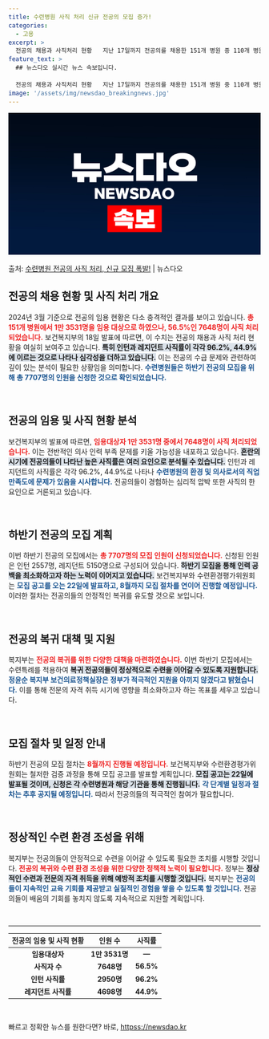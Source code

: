 ```yaml
---
title: 수련병원 사직 처리 신규 전공의 모집 증가!
categories:
  - 고용
excerpt: >
  전공의 채용과 사직처리 현황   지난 17일까지 전공의를 채용한 151개 병원 중 110개 병원에서 사직처리…
feature_text: >
  ## 뉴스다오 실시간 뉴스 속보입니다.

  전공의 채용과 사직처리 현황   지난 17일까지 전공의를 채용한 151개 병원 중 110개 병원에서 사직처리…
image: '/assets/img/newsdao_breakingnews.jpg'
---
```


![뉴스다오 속보](/assets/img/newsdao_breakingnews.jpg)

<p>출처: <a href="httpss://newsdao.kr/4947" rel="dofollow">수련병원 전공의 사직 처리, 신규 모집 폭발!</a> | 뉴스다오</p>

<h2 data-ke-size="size26">전공의 채용 현황 및 사직 처리 개요</h2>

<p data-ke-size="size16">2024년 3월 기준으로 전공의 임용 현황은 다소 충격적인 결과를 보이고 있습니다. <b><span style="color: #ee2323;">총 151개 병원에서 1만 3531명을 임용 대상으로 하였으나, 56.5%인 7648명이 사직 처리되었습니다.</span></b> 보건복지부의 18일 발표에 따르면, 이 수치는 전공의 채용과 사직 처리 현황을 여실히 보여주고 있습니다. <b><span style="background-color: #21538527;">특히 인턴과 레지던트 사직률이 각각 96.2%, 44.9%에 이르는 것으로 나타나 심각성을 더하고 있습니다.</span></b> 이는 전공의 수급 문제와 관련하여 깊이 있는 분석이 필요한 상황임을 의미합니다. <b><span style="color: #1a5490;">수련병원들은 하반기 전공의 모집을 위해 총 7707명의 인원을 신청한 것으로 확인되었습니다.</span></b></p>

<p data-ke-size="size16">&nbsp;</p>

<h2 data-ke-size="size26">전공의 임용 및 사직 현황 분석</h2>

<p data-ke-size="size16">보건복지부의 발표에 따르면, <b><span style="color: #ee2323;">임용대상자 1만 3531명 중에서 7648명이 사직 처리되었습니다.</span></b> 이는 전반적인 의사 인력 부족 문제를 키울 가능성을 내포하고 있습니다. <b><span style="background-color: #21538527;">혼란의 시기에 전공의들이 나타난 높은 사직률은 여러 요인으로 분석될 수 있습니다.</span></b> 인턴과 레지던트의 사직률은 각각 96.2%, 44.9%로 나타나 <b><span style="color: #1a5490;">수련병원의 환경 및 의사로서의 직업 만족도에 문제가 있음을 시사합니다.</span></b> 전공의들이 경험하는 심리적 압박 또한 사직의 한 요인으로 거론되고 있습니다.</p>

<p data-ke-size="size16">&nbsp;</p>

<h2 data-ke-size="size26">하반기 전공의 모집 계획</h2>

<p data-ke-size="size16">이번 하반기 전공의 모집에서는 <b><span style="color: #ee2323;">총 7707명의 모집 인원이 신청되었습니다.</span></b> 신청된 인원은 인턴 2557명, 레지던트 5150명으로 구성되어 있습니다. <b><span style="background-color: #21538527;">하반기 모집을 통해 인력 공백을 최소화하고자 하는 노력이 이어지고 있습니다.</span></b> 보건복지부와 수련환경평가위원회는 <b><span style="color: #1a5490;">모집 공고를 오는 22일에 발표하고, 8월까지 모집 절차를 연이어 진행할 예정입니다.</span></b> 이러한 절차는 전공의들의 안정적인 복귀를 유도할 것으로 보입니다.</p>

<p data-ke-size="size16">&nbsp;</p>

<h2 data-ke-size="size26">전공의 복귀 대책 및 지원</h2>

<p data-ke-size="size16">복지부는 <b><span style="color: #ee2323;">전공의 복귀를 위한 다양한 대책을 마련하였습니다.</span></b> 이번 하반기 모집에서는 수련특례를 적용하여 <b><span style="background-color: #21538527;">복귀 전공의들이 정상적으로 수련을 이어갈 수 있도록 지원합니다.</span></b> <b><span style="color: #1a5490;">정윤순 복지부 보건의료정책실장은 정부가 적극적인 지원을 아끼지 않겠다고 밝혔습니다.</span></b> 이를 통해 전문의 자격 취득 시기에 영향을 최소화하고자 하는 목표를 세우고 있습니다.</p>

<p data-ke-size="size16">&nbsp;</p>

<h2 data-ke-size="size26">모집 절차 및 일정 안내</h2>

<p data-ke-size="size16">하반기 전공의 모집 절차는 <b><span style="color: #ee2323;">8월까지 진행될 예정입니다.</span></b> 보건복지부와 수련환경평가위원회는 철저한 검증 과정을 통해 모집 공고를 발표할 계획입니다. <b><span style="background-color: #21538527;">모집 공고는 22일에 발표될 것이며, 신청은 각 수련병원과 해당 기관을 통해 진행됩니다.</span></b> <b><span style="color: #1a5490;">각 단계별 일정과 절차는 추후 공지될 예정입니다.</span></b> 따라서 전공의들의 적극적인 참여가 필요합니다.</p>

<p data-ke-size="size16">&nbsp;</p>

<h2 data-ke-size="size26">정상적인 수련 환경 조성을 위해</h2>

<p data-ke-size="size16">복지부는 전공의들이 안정적으로 수련을 이어갈 수 있도록 필요한 조치를 시행할 것입니다. <b><span style="color: #ee2323;">전공의 복귀와 수련 환경 조성을 위한 다양한 정책적 노력이 필요합니다.</span></b> 정부는 <b><span style="background-color: #21538527;">정상적인 수련과 전문의 자격 취득을 위해 예방적 조치를 시행할 것입니다.</span></b> 복지부는 <b><span style="color: #1a5490;">전공의들이 지속적인 교육 기회를 제공받고 실질적인 경험을 쌓을 수 있도록 할 것입니다.</span></b> 전공의들이 배움의 기회를 놓치지 않도록 지속적으로 지원할 계획입니다.</p>

<p data-ke-size="size16">&nbsp;</p>

<hr>

<table style="width: 100%;">
  <thead>
    <tr>
      <th style="text-align: center;">전공의 임용 및 사직 현황</th>
      <th style="text-align: center;">인원 수</th>
      <th style="text-align: center;">사직률</th>
    </tr>
  </thead>
  <tbody>
    <tr>
      <td style="text-align: center;"><b>임용대상자</b></td>
      <td style="text-align: center;"><b>1만 3531명</b></td>
      <td style="text-align: center;"><b>—</b></td>
    </tr>
    <tr>
      <td style="text-align: center;"><b>사직자 수</b></td>
      <td style="text-align: center;"><b>7648명</b></td>
      <td style="text-align: center;"><b>56.5%</b></td>
    </tr>
    <tr>
      <td style="text-align: center;"><b>인턴 사직률</b></td>
      <td style="text-align: center;"><b>2950명</b></td>
      <td style="text-align: center;"><b>96.2%</b></td>
    </tr>
    <tr>
      <td style="text-align: center;"><b>레지던트 사직률</b></td>
      <td style="text-align: center;"><b>4698명</b></td>
      <td style="text-align: center;"><b>44.9%</b></td>
    </tr>
  </tbody>
</table>

<p data-ke-size="size16">&nbsp;</p> 

빠르고 정확한 뉴스를 원한다면? 바로, <a href="httpss://newsdao.kr" rel="dofollow">httpss://newsdao.kr</a>


